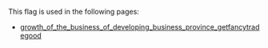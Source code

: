 This flag is used in the following pages:
 - [growth_of_the_business_of_developing_business_province_getfancytradegood](../events/growth_of_the_business_of_developing_business_province_getfancytradegood.md)
